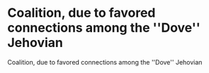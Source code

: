# Coalition, due to favored connections among the ''Dove'' Jehovian

Coalition, due to favored connections among the ''Dove'' Jehovian